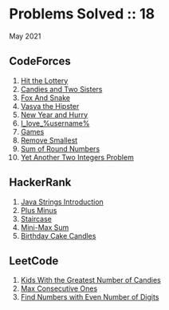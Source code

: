 # Problems Solved :: 18
May 2021

CodeForces
-----------------
1. [Hit the Lottery](https://codeforces.com/problemset/problem/996/A)
1. [Candies and Two Sisters](https://codeforces.com/problemset/problem/1335/A)
1. [Fox And Snake](https://codeforces.com/problemset/problem/510/A)
1. [Vasya the Hipster](https://codeforces.com/problemset/problem/581/A)
1. [New Year and Hurry](https://codeforces.com/problemset/problem/750/A)
1. [I_love_%username%](https://codeforces.com/problemset/problem/155/A)
1. [Games](https://codeforces.com/problemset/problem/268/A)
1. [Remove Smallest](https://codeforces.com/problemset/problem/1399/A)
1. [Sum of Round Numbers](https://codeforces.com/contest/1352/problem/A)
1. [Yet Another Two Integers Problem](https://codeforces.com/problemset/problem/1409/A)

HackerRank
-----------------
1. [Java Strings Introduction](https://www.hackerrank.com/challenges/java-strings-introduction/problem)
1. [Plus Minus](https://www.hackerrank.com/challenges/plus-minus/problem)
1. [Staircase](https://www.hackerrank.com/challenges/staircase/problem)
1. [Mini-Max Sum](https://www.hackerrank.com/challenges/mini-max-sum/problem)
1. [Birthday Cake Candles](https://www.hackerrank.com/challenges/birthday-cake-candles/problem)

LeetCode
-----------------
1. [Kids With the Greatest Number of Candies](https://leetcode.com/problems/kids-with-the-greatest-number-of-candies/)
1. [Max Consecutive Ones](https://leetcode.com/explore/learn/card/fun-with-arrays/521/introduction/3238/)
1. [Find Numbers with Even Number of Digits](https://leetcode.com/explore/learn/card/fun-with-arrays/521/introduction/3237/)